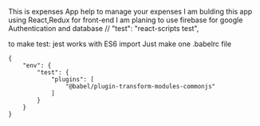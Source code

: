 This is expenses App help to manage your expenses
I am bulding this app using React,Redux for front-end
I am planing to use firebase for google Authentication and database
// "test": "react-scripts test",

to make test: jest works with ES6 import
Just make one .babelrc file

```
{
    "env": {
        "test": {
            "plugins": [
                "@babel/plugin-transform-modules-commonjs"
            ]
        }
    }
}
```
